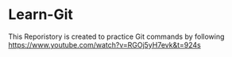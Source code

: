 # Learn-Git
This Reporistory is created to practice Git commands by following 
https://www.youtube.com/watch?v=RGOj5yH7evk&t=924s
